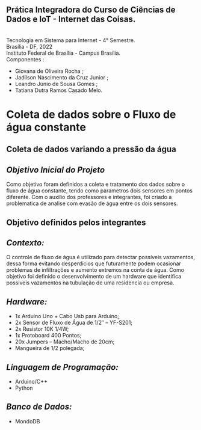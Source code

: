 ## **Prática Integradora do Curso de Ciências de Dados e IoT - Internet das Coisas.**
<br /> Tecnologia em Sistema para Internet - 4° Semestre.
<br /> Brasília - DF, 2022
<br /> Instituto Federal de Brasília - Campus Brasília.
<br /> Componentes :
- Giovana de Oliveira Rocha ;
- Jadilson Nascimento da Cruz Junior ;
- Leandro Júnio de Sousa Gomes ;
- Tatiana Dutra Ramos Casado Melo.


# **Coleta de dados sobre o Fluxo de água constante**
## **Coleta de dados variando a pressão da água**
## *Objetivo Inicial do Projeto* 
Como objetivo foram definidos a coleta e tratamento dos dados sobre o fluxo de água constante, tendo como parametros dois sensores em pontos diferente.
Com o auxilio dos professores e integrantes, foi criado a problematica de analise com evasão de água entre os dois sensores.

## **Objetivo definidos pelos integrantes**
## *Contexto:* 
O controle de fluxo de água é utilizado para detectar possíveis vazamentos, dessa forma evitando 
desperdícios que futuramente podem ocasionar problemas de infiltrações e aumento extremos na conta de água.
Como objetivo foi definido o desenvolvimento de um hardware que identifica possiveis vazamentos na tubulação de uma residencia ou empresa.
## *Hardware:*
- 1x Arduino Uno + Cabo Usb para Arduino; 
- 2x Sensor de Fluxo de Água de 1/2″ – YF-S201;
- 2x Resistor 10K 1/4W;
- 1x Protoboard 400 Pontos; 
- 20x Jumpers – Macho/Macho de 20cm;
- Mangueira de 1/2 polegada;
## *Linguagem de Programação:*
- Arduino/C++
- Python
## *Banco de Dados:*
- MondoDB




